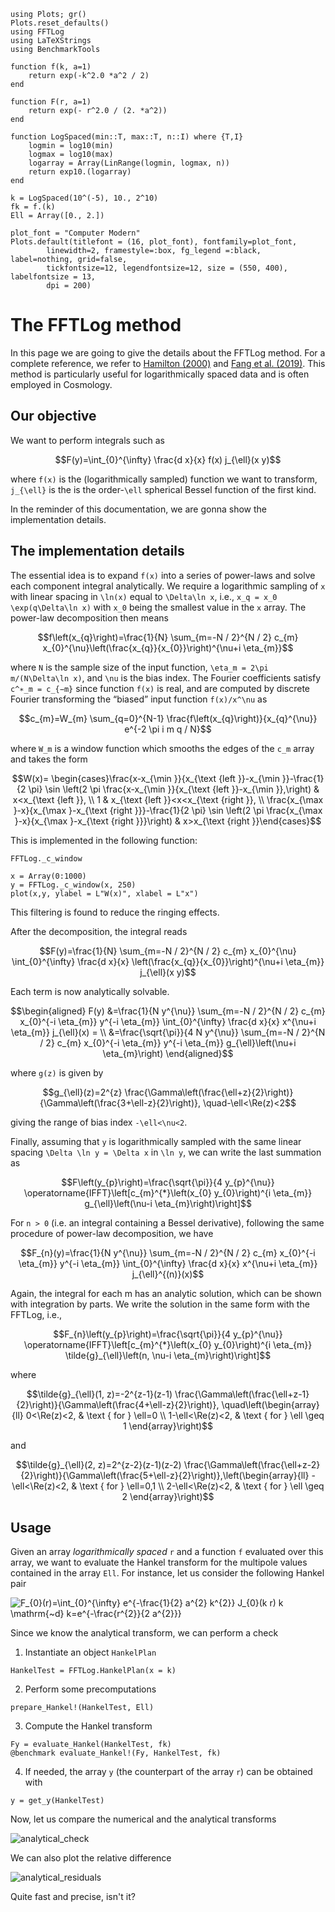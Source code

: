 ```@setup tutorial
using Plots; gr()
Plots.reset_defaults()
using FFTLog
using LaTeXStrings
using BenchmarkTools

function f(k, a=1)
    return exp(-k^2.0 *a^2 / 2)
end

function F(r, a=1)
    return exp(- r^2.0 / (2. *a^2))
end

function LogSpaced(min::T, max::T, n::I) where {T,I}
    logmin = log10(min)
    logmax = log10(max)
    logarray = Array(LinRange(logmin, logmax, n))
    return exp10.(logarray)
end

k = LogSpaced(10^(-5), 10., 2^10)
fk = f.(k)
Ell = Array([0., 2.])

plot_font = "Computer Modern"
Plots.default(titlefont = (16, plot_font), fontfamily=plot_font,
        linewidth=2, framestyle=:box, fg_legend =:black, label=nothing, grid=false,
        tickfontsize=12, legendfontsize=12, size = (550, 400), labelfontsize = 13,
        dpi = 200)
```


# The FFTLog method
In this page we are going to give the details about the FFTLog method. For a complete reference, we refer to [Hamilton (2000)](https://arxiv.org/abs/astro-ph/9905191) and [Fang et al. (2019)](https://arxiv.org/abs/1911.11947). This method is particularly useful for logarithmically spaced data and is often employed in Cosmology.

## Our objective
We want to perform integrals such as

```math
F(y)=\int_{0}^{\infty} \frac{d x}{x} f(x) j_{\ell}(x y)
```

where ``f(x)`` is the (logarithmically sampled) function we want to transform, ``j_{\ell}`` is the is the order-``\ell`` spherical Bessel function of the first kind.

In the reminder of this documentation, we are gonna show the implementation details.

## The implementation details

The essential idea is to expand ``f(x)`` into a series of power-laws and solve each component integral analytically. We require a logarithmic sampling of ``x`` with linear spacing in ``\ln(x)`` equal to ``\Delta\ln x``, i.e., ``x_q = x_0 \exp(q\Delta\ln x)`` with ``x_0`` being the smallest value in the ``x`` array. The power-law decomposition then means
```math
f\left(x_{q}\right)=\frac{1}{N} \sum_{m=-N / 2}^{N / 2} c_{m} x_{0}^{\nu}\left(\frac{x_{q}}{x_{0}}\right)^{\nu+i \eta_{m}}
```
where ``N`` is the sample size of the input function, ``\eta_m = 2\pi m/(N\Delta\ln x)``, and ``\nu`` is the bias index. The Fourier coefficients
satisfy ``c^∗_m = c_{−m}`` since function ``f(x)`` is real, and are computed by discrete Fourier transforming the “biased” input function
``f(x)/x^\nu`` as

```math
c_{m}=W_{m} \sum_{q=0}^{N-1} \frac{f\left(x_{q}\right)}{x_{q}^{\nu}} e^{-2 \pi i m q / N}
```
where ``W_m`` is a window function which smooths the edges of the ``c_m`` array and takes the form

```math
W(x)= \begin{cases}\frac{x-x_{\min }}{x_{\text {left }}-x_{\min }}-\frac{1}{2 \pi} \sin \left(2 \pi \frac{x-x_{\min }}{x_{\text {left }}-x_{\min }},\right) & x<x_{\text {left }}, \\ 1 & x_{\text {left }}<x<x_{\text {right }}, \\ \frac{x_{\max }-x}{x_{\max }-x_{\text {right }}}-\frac{1}{2 \pi} \sin \left(2 \pi \frac{x_{\max }-x}{x_{\max }-x_{\text {right }}}\right) & x>x_{\text {right }}\end{cases}
```
This is implemented in the following function:

```@docs
FFTLog._c_window
```

```@example tutorial
x = Array(0:1000)
y = FFTLog._c_window(x, 250)
plot(x,y, ylabel = L"W(x)", xlabel = L"x")
```
This filtering is found to reduce the ringing effects.

After the decomposition, the integral reads
```math
F(y)=\frac{1}{N} \sum_{m=-N / 2}^{N / 2} c_{m} x_{0}^{\nu} \int_{0}^{\infty} \frac{d x}{x} \left(\frac{x_{q}}{x_{0}}\right)^{\nu+i \eta_{m}} j_{\ell}(x y)
```

Each term is now analytically solvable. 

```math
\begin{aligned}
F(y) &=\frac{1}{N y^{\nu}} \sum_{m=-N / 2}^{N / 2} c_{m} x_{0}^{-i \eta_{m}} y^{-i \eta_{m}} \int_{0}^{\infty} \frac{d x}{x} x^{\nu+i \eta_{m}} j_{\ell}(x) = \\
&=\frac{\sqrt{\pi}}{4 N y^{\nu}} \sum_{m=-N / 2}^{N / 2} c_{m} x_{0}^{-i \eta_{m}} y^{-i \eta_{m}} g_{\ell}\left(\nu+i \eta_{m}\right)
\end{aligned}
```

where ``g(z)`` is given by

```math
g_{\ell}(z)=2^{z} \frac{\Gamma\left(\frac{\ell+z}{2}\right)}{\Gamma\left(\frac{3+\ell-z}{2}\right)}, \quad-\ell<\Re(z)<2
```

giving the range of bias index ``-\ell<\nu<2``.


Finally, assuming that ``y`` is logarithmically sampled with the same linear spacing ``\Delta \ln y = \Delta x`` in ``\ln y``, we can write the last summation as

```math
F\left(y_{p}\right)=\frac{\sqrt{\pi}}{4 y_{p}^{\nu}} \operatorname{IFFT}\left[c_{m}^{*}\left(x_{0} y_{0}\right)^{i \eta_{m}} g_{\ell}\left(\nu-i \eta_{m}\right)\right]
```

For ``n > 0`` (i.e. an integral containing a Bessel derivative), following the same procedure of power-law decomposition, we have

```math
F_{n}(y)=\frac{1}{N y^{\nu}} \sum_{m=-N / 2}^{N / 2} c_{m} x_{0}^{-i \eta_{m}} y^{-i \eta_{m}} \int_{0}^{\infty} \frac{d x}{x} x^{\nu+i \eta_{m}} j_{\ell}^{(n)}(x)
```

Again, the integral for each m has an analytic solution, which can be shown with integration by parts. We write the solution
in the same form with the FFTLog, i.e.,

```math
F_{n}\left(y_{p}\right)=\frac{\sqrt{\pi}}{4 y_{p}^{\nu}} \operatorname{IFFT}\left[c_{m}^{*}\left(x_{0} y_{0}\right)^{i \eta_{m}} \tilde{g}_{\ell}\left(n, \nu-i \eta_{m}\right)\right]
```
where

```math
\tilde{g}_{\ell}(1, z)=-2^{z-1}(z-1) \frac{\Gamma\left(\frac{\ell+z-1}{2}\right)}{\Gamma\left(\frac{4+\ell-z}{2}\right)}, \quad\left(\begin{array}{ll}
0<\Re(z)<2, & \text { for } \ell=0 \\
1-\ell<\Re(z)<2, & \text { for } \ell \geq 1
\end{array}\right)
```

and

```math
\tilde{g}_{\ell}(2, z)=2^{z-2}(z-1)(z-2) \frac{\Gamma\left(\frac{\ell+z-2}{2}\right)}{\Gamma\left(\frac{5+\ell-z}{2}\right)},\left(\begin{array}{ll}
-\ell<\Re(z)<2, & \text { for } \ell=0,1 \\
2-\ell<\Re(z)<2, & \text { for } \ell \geq 2
\end{array}\right)
```

## Usage

Given an array *logarithmically spaced* `r` and a function `f` evaluated over this array, we
want to evaluate the Hankel transform for the multipole values contained in the array `Ell`.
For instance, let us consider the following Hankel pair

<img src="https://latex.codecogs.com/svg.image?F_{0}(r)=\int_{0}^{\infty}&space;e^{-\frac{1}{2}&space;a^{2}&space;k^{2}}&space;J_{0}(k&space;r)&space;k&space;\mathrm{~d}&space;k=e^{-\frac{r^{2}}{2&space;a^{2}}}" title="F_{0}(r)=\int_{0}^{\infty} e^{-\frac{1}{2} a^{2} k^{2}} J_{0}(k r) k \mathrm{~d} k=e^{-\frac{r^{2}}{2 a^{2}}}" />

Since we know the analytical transform, we can perform a check

1. Instantiate an object `HankelPlan`
```@example tutorial
HankelTest = FFTLog.HankelPlan(x = k)
```
2. Perform some precomputations
```@example tutorial
prepare_Hankel!(HankelTest, Ell)
```
3. Compute the Hankel transform
```@example tutorial
Fy = evaluate_Hankel(HankelTest, fk)
@benchmark evaluate_Hankel!(Fy, HankelTest, fk)
```
4. If needed, the array `y` (the counterpart of the array `r`) can be obtained with
```@example tutorial
y = get_y(HankelTest)
```
Now, let us compare the numerical and the analytical transforms

![analytical_check](https://user-images.githubusercontent.com/58727599/151894066-f10a5be0-e259-4762-aa48-a5799fda0458.png)

We can also plot the relative difference

![analytical_residuals](https://user-images.githubusercontent.com/58727599/151894064-c620532d-36ce-416b-a592-7612cb95f396.png)

Quite fast and precise, isn't it?